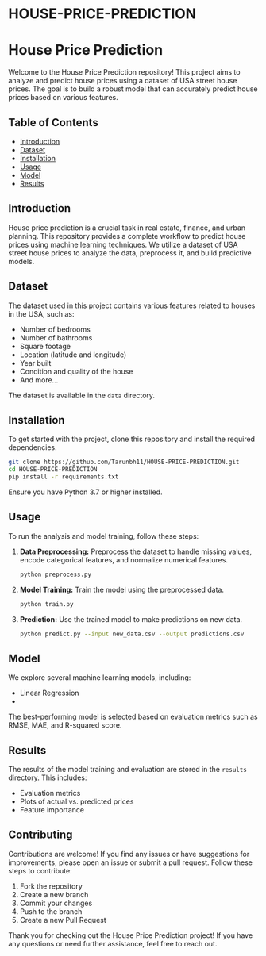 # HOUSE-PRICE-PREDICTION

# House Price Prediction

Welcome to the House Price Prediction repository! This project aims to analyze and predict house prices using a dataset of USA street house prices. The goal is to build a robust model that can accurately predict house prices based on various features.

## Table of Contents

- [Introduction](#introduction)
- [Dataset](#dataset)
- [Installation](#installation)
- [Usage](#usage)
- [Model](#model)
- [Results](#results)


## Introduction

House price prediction is a crucial task in real estate, finance, and urban planning. This repository provides a complete workflow to predict house prices using machine learning techniques. We utilize a dataset of USA street house prices to analyze the data, preprocess it, and build predictive models.

## Dataset

The dataset used in this project contains various features related to houses in the USA, such as:
- Number of bedrooms
- Number of bathrooms
- Square footage
- Location (latitude and longitude)
- Year built
- Condition and quality of the house
- And more...

The dataset is available in the `data` directory. 

## Installation

To get started with the project, clone this repository and install the required dependencies.

```bash
git clone https://github.com/Tarunbh11/HOUSE-PRICE-PREDICTION.git
cd HOUSE-PRICE-PREDICTION
pip install -r requirements.txt
```

Ensure you have Python 3.7 or higher installed.

## Usage

To run the analysis and model training, follow these steps:

1. **Data Preprocessing:** Preprocess the dataset to handle missing values, encode categorical features, and normalize numerical features.

    ```bash
    python preprocess.py
    ```

2. **Model Training:** Train the model using the preprocessed data.

    ```bash
    python train.py
    ```

3. **Prediction:** Use the trained model to make predictions on new data.

    ```bash
    python predict.py --input new_data.csv --output predictions.csv
    ```

## Model

We explore several machine learning models, including:

- Linear Regression
- 
The best-performing model is selected based on evaluation metrics such as RMSE, MAE, and R-squared score.

## Results

The results of the model training and evaluation are stored in the `results` directory. This includes:

- Evaluation metrics
- Plots of actual vs. predicted prices
- Feature importance

## Contributing

Contributions are welcome! If you find any issues or have suggestions for improvements, please open an issue or submit a pull request. Follow these steps to contribute:

1. Fork the repository
2. Create a new branch 
3. Commit your changes 
4. Push to the branch 
5. Create a new Pull Request

Thank you for checking out the House Price Prediction project! If you have any questions or need further assistance, feel free to reach out.
